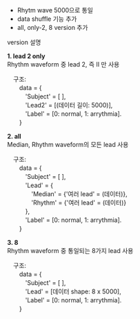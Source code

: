 * Rhytm wave 5000으로 통일
* data shuffle 기능 추가
* all, only-2, 8 version 추가  
 
  
version 설명  
  
**1. lead 2 only**  
Rhythm waveform 중 lead 2, 즉 II 만 사용  

　구조:  
　　data = {  
  　　　'Subject' = [ ],  
  　　　'Lead2' = [(데이터 길이: 5000)],  
  　　　'Label' = [0: normal, 1: arrythmia].  
　　}
  
**2. all**  
Median, Rhythm waveform의 모든 lead 사용  

　구조:  
　　data = {  
  　　　'Subject' = [ ],  
  　　　'Lead' = {  
     　　　　'Median' = {'여러 lead' = (데이터)},  
     　　　　'Rhythm' = {'여러 lead' = (데이터)}  
        　　　},  
  　　　'Label' = [0: normal, 1: arrythmia].  
　　}
  
**3. 8**  
Rhythm waveform 중 통일되는 8가지 lead 사용

　구조:  
　　data = {  
  　　　'Subject' = [ ],  
  　　　'Lead' = [데이터 shape: 8 x 5000],  
  　　　'Label' = [0: normal, 1: arrythmia].  
　　}

